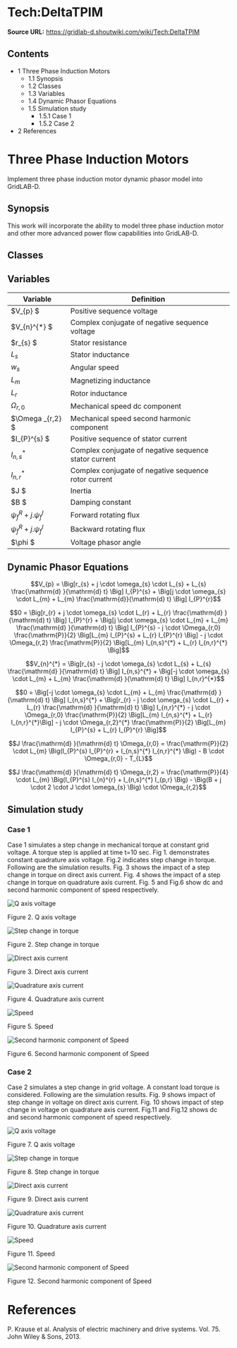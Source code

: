 # Tech:DeltaTPIM

**Source URL:** https://gridlab-d.shoutwiki.com/wiki/Tech:DeltaTPIM
## Contents

  * 1 Three Phase Induction Motors
    * 1.1 Synopsis
    * 1.2 Classes
    * 1.3 Variables
    * 1.4 Dynamic Phasor Equations
    * 1.5 Simulation study
      * 1.5.1 Case 1
      * 1.5.2 Case 2
  * 2 References
# Three Phase Induction Motors

Implement three phase induction motor dynamic phasor model into GridLAB-D. 

## Synopsis

This work will incorporate the ability to model three phase induction motor and other more advanced power flow capabilities into GridLAB-D. 

## Classes

## Variables

Variable | Definition   
---|---  
$V_{p} $ | Positive sequence voltage   
$V_{n}^{*} $ | Complex conjugate of negative sequence voltage   
$r_{s} $ | Stator resistance   
$L_{s}$ | Stator inductance   
$w_{s}$ | Angular speed   
$L_{m}$ | Magnetizing inductance   
$L_{r}$ | Rotor inductance   
$\Omega _{r,0}$ | Mechanical speed dc component   
$\Omega _{r,2} $ | Mechanical speed second harmonic component   
$I_{P}^{s} $ | Positive sequence of stator current   
$I_{n,s}^{*}$ | Complex conjugate of negative sequence stator current   
$I_{n,r}^{*}$ | Complex conjugate of negative sequence rotor current   
$J $ | Inertia   
$B $ | Damping constant   
$\psi _{f}^{R} + j. \psi _{f}^{I}$ | Forward rotating flux   
$\psi _{f}^{R} + j. \psi _{f}^{I}$ | Backward rotating flux   
$\phi $ | Voltage phasor angle   
  
## Dynamic Phasor Equations

$$V_{p} = \Big[r_{s} + j \cdot \omega_{s} \cdot L_{s} + L_{s} \frac{\mathrm{d} }{\mathrm{d} t} \Big] I_{P}^{s} + \Big[j \cdot \omega_{s} \cdot L_{m} + L_{m} \frac{\mathrm{d}}{\mathrm{d} t} \Big] I_{P}^{r}$$

$$0 = \Big[r_{r} + j \cdot \omega_{s} \cdot L_{r} + L_{r} \frac{\mathrm{d} }{\mathrm{d} t} \Big] I_{P}^{r} + \Big[j \cdot \omega_{s} \cdot L_{m} + L_{m} \frac{\mathrm{d} }{\mathrm{d} t} \Big] I_{P}^{s} - j \cdot \Omega_{r,0} \frac{\mathrm{P}}{2} \Big[L_{m} I_{P}^{s} + L_{r} I_{P}^{r} \Big] - j \cdot \Omega_{r,2} \frac{\mathrm{P}}{2} \Big[L_{m} I_{n,s}^{*} + L_{r} I_{n,r}^{*} \Big]$$

$$V_{n}^{*} = \Big[r_{s} - j \cdot \omega_{s} \cdot L_{s} + L_{s} \frac{\mathrm{d} }{\mathrm{d} t} \Big] I_{n,s}^{*} + \Big[-j \cdot \omega_{s} \cdot L_{m} + L_{m} \frac{\mathrm{d} }{\mathrm{d} t} \Big] I_{n,r}^{*}$$

$$0 = \Big[-j \cdot \omega_{s} \cdot L_{m} + L_{m} \frac{\mathrm{d} }{\mathrm{d} t} \Big] I_{n,s}^{*} + \Big[r_{r} - j \cdot \omega_{s} \cdot L_{r} + L_{r} \frac{\mathrm{d} }{\mathrm{d} t} \Big] I_{n,r}^{*} - j \cdot \Omega_{r,0} \frac{\mathrm{P}}{2} \Big[L_{m} I_{n,s}^{*} + L_{r} I_{n,r}^{*}\Big] - j \cdot \Omega_{r,2}^{*} \frac{\mathrm{P}}{2} \Big[L_{m} I_{P}^{s} + L_{r} I_{P}^{r} \Big]$$

$$J \frac{\mathrm{d} }{\mathrm{d} t} \Omega_{r,0} = \frac{\mathrm{P}}{2} \cdot L_{m} \Big(I_{P}^{s} I_{P}^{r} + I_{n,s}^{*} I_{n,r}^{*} \Big) - B \cdot \Omega_{r,0} - T_{L}$$

$$J \frac{\mathrm{d} }{\mathrm{d} t} \Omega_{r,2} = \frac{\mathrm{P}}{4} \cdot L_{m} \Big(I_{P}^{s} I_{n}^{r} + I_{n,s}^{*} I_{p,r} \Big) - \Big(B + j \cdot 2 \cdot J \cdot \omega_{s} \Big) \cdot \Omega_{r,2}$$


## Simulation study

### Case 1

Case 1 simulates a step change in mechanical torque at constant grid voltage. A torque step is applied at time t=10 sec. Fig 1. demonstrates constant quadrature axis voltage. Fig.2 indicates step change in torque. Following are the simulation results. Fig. 3 shows the impact of a step change in torque on direct axis current. Fig. 4 shows the impact of a step change in torque on quadrature axis current. Fig. 5 and Fig.6 show dc and second harmonic component of speed respectively. 


![Q axis voltage](../../images//300px-Q_axisvotage_Tstep.png)

Figure 2. Q axis voltage

![Step change in torque](../../images//300px-Torque_Tstep.png)

Figure 2. Step change in torque

![Direct axis current](../../images//300px-Ids_Tstep.png)

Figure 3. Direct axis current

![Quadrature axis current](../../images//300px-Iqs_Tstep.png)

Figure 4. Quadrature axis current

![Speed](../../images//300px-Wrze_Tstep.png)

Figure 5. Speed

![Second harmonic component of Speed](../../images//300px-Wrtw_Tstep.png)

Figure 6. Second harmonic component of Speed

### Case 2

Case 2 simulates a step change in grid voltage. A constant load torque is considered. Following are the simulation results. Fig. 9 shows impact of step change in voltage on direct axis current. Fig. 10 shows impact of step change in voltage on quadrature axis current. Fig.11 and Fig.12 shows dc and second harmonic component of speed respectively. 


![Q axis voltage](../../images//300px-Q_axisvotage_Vstep.png)

Figure 7. Q axis voltage

![Step change in torque](../../images//300px-Torque_Vstep.png)

Figure 8. Step change in torque

![Direct axis current](../../images//300px-Ids_Vstep.png)

Figure 9. Direct axis current

![Quadrature axis current](../../images//300px-Iqs_Vstep.png)

Figure 10. Quadrature axis current

![Speed](../../images//300px-Wrze_Vstep.png)

Figure 11. Speed

![Second harmonic component of Speed](../../images//300px-Wrtw_Vstep.png)

Figure 12. Second harmonic component of Speed

# References

P. Krause et al. Analysis of electric machinery and drive systems. Vol. 75. John Wiley & Sons, 2013. 


